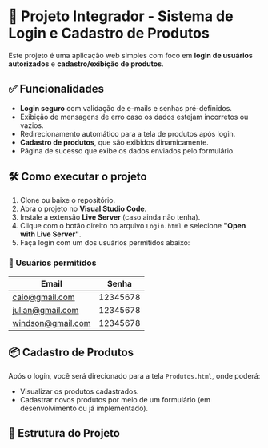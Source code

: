 # 🧩 Projeto Integrador - Sistema de Login e Cadastro de Produtos

Este projeto é uma aplicação web simples com foco em **login de usuários autorizados** e **cadastro/exibição de produtos**.

## ✅ Funcionalidades

- **Login seguro** com validação de e-mails e senhas pré-definidos.
- Exibição de mensagens de erro caso os dados estejam incorretos ou vazios.
- Redirecionamento automático para a tela de produtos após login.
- **Cadastro de produtos**, que são exibidos dinamicamente.
- Página de sucesso que exibe os dados enviados pelo formulário.

## 🛠 Como executar o projeto

1. Clone ou baixe o repositório.
2. Abra o projeto no **Visual Studio Code**.
3. Instale a extensão **Live Server** (caso ainda não tenha).
4. Clique com o botão direito no arquivo `Login.html` e selecione **"Open with Live Server"**.
5. Faça login com um dos usuários permitidos abaixo:

### 👤 Usuários permitidos

| Email               | Senha     |
|---------------------|-----------|
| caio@gmail.com      | 12345678  |
| julian@gmail.com    | 12345678  |
| windson@gmail.com   | 12345678  |

## 📦 Cadastro de Produtos

Após o login, você será direcionado para a tela `Produtos.html`, onde poderá:

- Visualizar os produtos cadastrados.
- Cadastrar novos produtos por meio de um formulário (em desenvolvimento ou já implementado).

## 📁 Estrutura do Projeto

